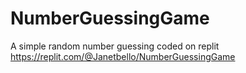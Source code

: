 # NumberGuessingGame
A simple random number guessing coded on replit
https://replit.com/@Janetbello/NumberGuessingGame
